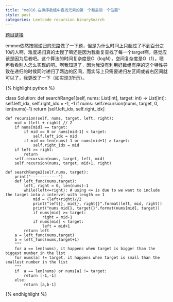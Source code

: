 ```yaml
---
title: "mq016.在排序数组中查找元素的第一个和最后一个位置"
style: post
categories: Leetcode recursion binarySearch
---
```


[题目链接](https://leetcode-cn.com/problems/find-first-and-last-position-of-element-in-sorted-array/)

emmm依然按照递归的思路做了一下题，但是为什么时间上只超过了不到百分之10的人啊，难度递归真的太慢了嘛还是因为我重复查找了每一个target啊，感觉应该是因为后者吧。这个算法的时间复杂度是O（logN），空间复杂度是O（1）。嗯再看看别人怎么实现的吧。啊我知道了，因为我没有利用好数组有序的这个特性导致在递归的时候同时递归了两边的区间，而实际上只需要递归左区间或者右区间就可以了，我更改了一下（如实现3所示）。

{% highlight python %}

class Solution:
    def searchRange1(self, nums: List[int], target: int) -> List[int]:
        self.left_idx, self.right_idx = -1, -1
        if nums:
            self.recursion(nums, target, 0, len(nums)-1)
        return [self.left_idx, self.right_idx]

    def recursion(self, nums, target, left, right):
        mid = (left + right) // 2
        if nums[mid] == target:
            if mid == 0 or nums[mid-1] < target:
                self.left_idx = mid
            if mid == len(nums)-1 or nums[mid+1] > target:
                self.right_idx = mid
        if left >= right:
            return
        self.recursion(nums, target, left, mid)
        self.recursion(nums, target, mid+1, right)

    def searchRange2(self,nums, target):
        print("------------")
        def left_func(nums,target):
            left, right = 0, len(nums)-1
            while(left<=right): # using <= is due to we want to include the target into a intervel with length == 1
                mid = (left+right)//2
                print("left{}, mid{}, right{}".format(left, mid, right))
                print("nums mid{}, target{}".format(nums[mid], target))
                if nums[mid] >= target:
                    right = mid-1
                if nums[mid] < target:
                    left = mid+1
            return left
        a = left_func(nums,target)
        b = left_func(nums,target+1)
        """
        for a == len(nums), it happens when target is bigger than the biggest number in the list
        for nums[a] != target, it happens when target is small than the smallest number in the list
        """
        if  a == len(nums) or nums[a] != target:
            return [-1,-1]
        else:
            return [a,b-1]

{% endhighlight %}

